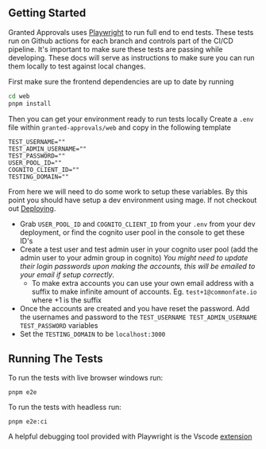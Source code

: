 ## Getting Started

Granted Approvals uses [Playwright](https://playwright.dev/) to run full end to end tests. These tests run on Github actions for each branch and controls part of the CI/CD pipeline.
It's important to make sure these tests are passing while developing. These docs will serve as instructions to make sure you can run them locally to test against local changes.

First make sure the frontend dependencies are up to date by running
```bash
cd web
pnpm install
```

Then you can get your environment ready to run tests locally
Create a `.env` file within `granted-approvals/web` and copy in the following template
```
TEST_USERNAME=""
TEST_ADMIN_USERNAME=""
TEST_PASSWORD=""
USER_POOL_ID=""
COGNITO_CLIENT_ID=""
TESTING_DOMAIN=""
```

From here we will need to do some work to setup these variables. By this point you should have setup a dev environment using mage. If not checkout out [Deploying](./deploying.md).
- Grab `USER_POOL_ID` and `COGNITO_CLIENT_ID` from your `.env` from your dev deployment, or find the cognito user pool in the console to get these ID's
- Create a test user and test admin user in your cognito user pool (add the admin user to your admin group in cognito) 
*You might need to update their login passwords upon making the accounts, this will be emailed to your email if setup correctly*. 
    - To make extra accounts you can use your own email address with a suffix to make infinite amount of accounts. Eg. `test+1@commonfate.io` where +1 is the suffix
- Once the accounts are created and you have reset the password. Add the usernames and password to the `TEST_USERNAME TEST_ADMIN_USERNAME TEST_PASSWORD` variables
- Set the `TESTING_DOMAIN` to be `localhost:3000`

## Running The Tests
To run the tests with live browser windows run:
```
pnpm e2e
```

To run the tests with headless run:
```
pnpm e2e:ci
```

A helpful debugging tool provided with Playwright is the Vscode [extension](https://marketplace.visualstudio.com/items?itemName=ms-playwright.playwright) 
